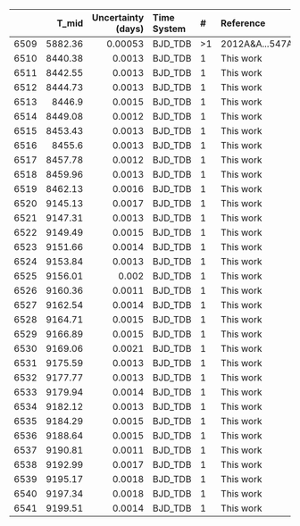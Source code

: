 |      |   T_mid |   Uncertainty (days) | Time System   | #   | Reference           |
|-----:|--------:|---------------------:|:--------------|:----|:--------------------|
| 6509 | 5882.36 |              0.00053 | BJD_TDB       | >1  | 2012A&A...547A..61S |
| 6510 | 8440.38 |              0.0013  | BJD_TDB       | 1   | This work           |
| 6511 | 8442.55 |              0.0013  | BJD_TDB       | 1   | This work           |
| 6512 | 8444.73 |              0.0013  | BJD_TDB       | 1   | This work           |
| 6513 | 8446.9  |              0.0015  | BJD_TDB       | 1   | This work           |
| 6514 | 8449.08 |              0.0012  | BJD_TDB       | 1   | This work           |
| 6515 | 8453.43 |              0.0013  | BJD_TDB       | 1   | This work           |
| 6516 | 8455.6  |              0.0013  | BJD_TDB       | 1   | This work           |
| 6517 | 8457.78 |              0.0012  | BJD_TDB       | 1   | This work           |
| 6518 | 8459.96 |              0.0013  | BJD_TDB       | 1   | This work           |
| 6519 | 8462.13 |              0.0016  | BJD_TDB       | 1   | This work           |
| 6520 | 9145.13 |              0.0017  | BJD_TDB       | 1   | This work           |
| 6521 | 9147.31 |              0.0013  | BJD_TDB       | 1   | This work           |
| 6522 | 9149.49 |              0.0015  | BJD_TDB       | 1   | This work           |
| 6523 | 9151.66 |              0.0014  | BJD_TDB       | 1   | This work           |
| 6524 | 9153.84 |              0.0013  | BJD_TDB       | 1   | This work           |
| 6525 | 9156.01 |              0.002   | BJD_TDB       | 1   | This work           |
| 6526 | 9160.36 |              0.0011  | BJD_TDB       | 1   | This work           |
| 6527 | 9162.54 |              0.0014  | BJD_TDB       | 1   | This work           |
| 6528 | 9164.71 |              0.0015  | BJD_TDB       | 1   | This work           |
| 6529 | 9166.89 |              0.0015  | BJD_TDB       | 1   | This work           |
| 6530 | 9169.06 |              0.0021  | BJD_TDB       | 1   | This work           |
| 6531 | 9175.59 |              0.0013  | BJD_TDB       | 1   | This work           |
| 6532 | 9177.77 |              0.0013  | BJD_TDB       | 1   | This work           |
| 6533 | 9179.94 |              0.0014  | BJD_TDB       | 1   | This work           |
| 6534 | 9182.12 |              0.0013  | BJD_TDB       | 1   | This work           |
| 6535 | 9184.29 |              0.0015  | BJD_TDB       | 1   | This work           |
| 6536 | 9188.64 |              0.0015  | BJD_TDB       | 1   | This work           |
| 6537 | 9190.81 |              0.0011  | BJD_TDB       | 1   | This work           |
| 6538 | 9192.99 |              0.0017  | BJD_TDB       | 1   | This work           |
| 6539 | 9195.17 |              0.0018  | BJD_TDB       | 1   | This work           |
| 6540 | 9197.34 |              0.0018  | BJD_TDB       | 1   | This work           |
| 6541 | 9199.51 |              0.0014  | BJD_TDB       | 1   | This work           |